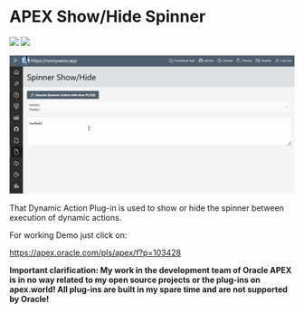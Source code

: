 # APEX Show/Hide Spinner

![](https://img.shields.io/badge/ORACLE-APEX-success.svg) ![](https://img.shields.io/badge/Plug--in_Type-Dynamic_Action-orange.svg)

![Screenshot](https://github.com/RonnyWeiss/APEX-Show-Hide-Spinner/blob/main/screenshot.gif?raw=true)

That Dynamic Action Plug-in is used to show or hide the spinner between execution of dynamic actions.

For working Demo just click on:

https://apex.oracle.com/pls/apex/f?p=103428

**Important clarification: My work in the development team of Oracle APEX is in no way related to my open source projects or the plug-ins on apex.world! All plug-ins are built in my spare time and are not supported by Oracle!**
